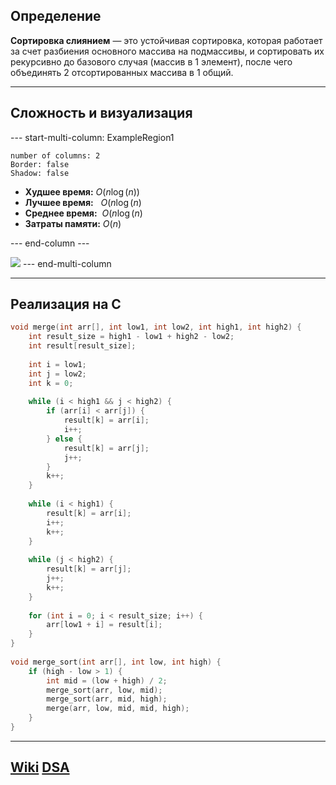 ## Определение
**Сортировка слиянием** — это устойчивая сортировка, которая работает за счет разбиения основного массива на подмассивы, и сортировать их рекурсивно до базового случая (массив в 1 элемент), после чего объединять 2 отсортированных массива в 1 общий.

---
## Сложность и визуализация
--- start-multi-column: ExampleRegion1  
```column-settings  
number of columns: 2  
Border: false
Shadow: false
```

- **Худшее время:** $O(n\log(n))$
- **Лучшее время:**   $O(n\log(n)$
- **Среднее время:**  $O(n\log(n)$
- **Затраты памяти:** $O(n)$

--- end-column ---

![](merge_sort.gif)
--- end-multi-column

---
## Реализация на C
```c
void merge(int arr[], int low1, int low2, int high1, int high2) {
    int result_size = high1 - low1 + high2 - low2;
    int result[result_size];
  
    int i = low1;
    int j = low2;
    int k = 0;
  
    while (i < high1 && j < high2) {
        if (arr[i] < arr[j]) {
            result[k] = arr[i];
            i++;
        } else {
            result[k] = arr[j];
            j++;
        }
        k++;
    }
  
    while (i < high1) {
        result[k] = arr[i];
        i++;
        k++;
    }
  
    while (j < high2) {
        result[k] = arr[j];
        j++;
        k++;
    }
  
    for (int i = 0; i < result_size; i++) {
        arr[low1 + i] = result[i];
    }
}
  
void merge_sort(int arr[], int low, int high) {
    if (high - low > 1) {
        int mid = (low + high) / 2;
        merge_sort(arr, low, mid);
        merge_sort(arr, mid, high);
        merge(arr, low, mid, mid, high);
    }
}
```

---
## [Wiki](https://ru.wikipedia.org/wiki/Сортировка_слиянием) [DSA](https://www.w3schools.com/dsa/dsa_algo_mergesort.php)